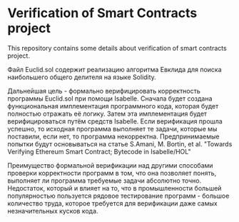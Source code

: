 # Verification of Smart Contracts project
This repository contains some details about verification of smart contracts project.

Файл Euclid.sol содержит реализацию алгоритма Евклида для поиска наибольшего общего делителя на языке Solidity.

Дальнейшая цель - формально верифицировать корректность программы Euclid.sol при помощи Isabelle. Сначала будет создана функциональная имплементация программного кода, которая будет полностью отражать её логику. Затем эта имплементация будет верифицироваться путём средств Isabelle. Если верификация прошла успешно, то исходная программа выполняет те задачи, которые мы поставили, если нет, то программа некорректна. Предпринимаемые попытки будут основываться на статье S.Amani, M. Bortin, et al. "Towards Verifying Ethereum Smart Contract; Bytecode in Isabelle/HOL"

Преимущество формальной верификации над другими способами проверки корректности программ в том, что она позволяет понять, выполняет ли программа требуемые задачи абсолютно точно. Недостаток, который и влияет на то, что в промышленности большей популярностью пользуется рядовое тестирование программ - большое количество труда, которое требуется для верификации даже самых незначительных кусков кода.
